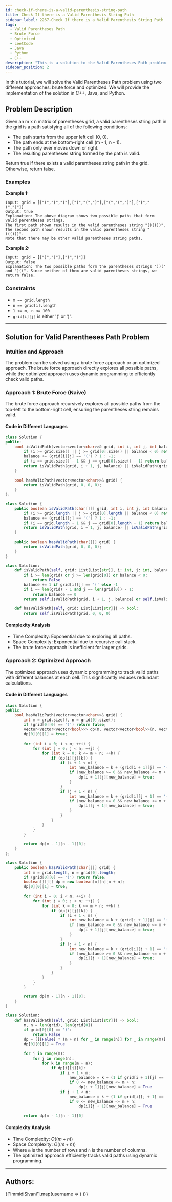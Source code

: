 ```yaml
---
id: check-if-there-is-a-valid-parenthesis-string-path
title: Check If there is a Valid Parenthesis String Path
sidebar_label: 2267-Check If there is a Valid Parenthesis String Path
tags:
  - Valid Parentheses Path
  - Brute Force
  - Optimized
  - LeetCode
  - Java
  - Python
  - C++
description: "This is a solution to the Valid Parentheses Path problem on LeetCode."
sidebar_position: 2
---
```


In this tutorial, we will solve the Valid Parentheses Path problem using two different approaches: brute force and optimized. We will provide the implementation of the solution in C++, Java, and Python.

## Problem Description

Given an m x n matrix of parentheses grid, a valid parentheses string path in the grid is a path satisfying all of the following conditions:

- The path starts from the upper left cell (0, 0).
- The path ends at the bottom-right cell (m - 1, n - 1).
- The path only ever moves down or right.
- The resulting parentheses string formed by the path is valid.

Return true if there exists a valid parentheses string path in the grid. Otherwise, return false.

### Examples

**Example 1:**

```
Input: grid = [["(","(","("],[")","(",")"],["(","(",")"],["(","(",")"]]
Output: true
Explanation: The above diagram shows two possible paths that form valid parentheses strings.
The first path shown results in the valid parentheses string "()(())".
The second path shown results in the valid parentheses string "((()))".
Note that there may be other valid parentheses string paths.
```

**Example 2:**

```
Input: grid = [[")",")"],["(","("]]
Output: false
Explanation: The two possible paths form the parentheses strings "))(" and ")((". Since neither of them are valid parentheses strings, we return false.

```

### Constraints

- `m == grid.length`
- `n == grid[i].length`
- `1 <= m, n <= 100`
- `grid[i][j]` is either '(' or ')'.

---

## Solution for Valid Parentheses Path Problem

### Intuition and Approach

The problem can be solved using a brute force approach or an optimized approach. The brute force approach directly explores all possible paths, while the optimized approach uses dynamic programming to efficiently check valid paths.

<Tabs>
<tabItem value="Brute Force" label="Brute Force">

### Approach 1: Brute Force (Naive)

The brute force approach recursively explores all possible paths from the top-left to the bottom-right cell, ensuring the parentheses string remains valid.

#### Code in Different Languages

<Tabs>
<TabItem value="C++" label="C++" default>
<SolutionAuthor name="@ImmidiSivani"/>

```cpp
class Solution {
public:
    bool isValidPath(vector<vector<char>>& grid, int i, int j, int balance) {
        if (i >= grid.size() || j >= grid[0].size() || balance < 0) return false;
        balance += (grid[i][j] == '(') ? 1 : -1;
        if (i == grid.size() - 1 && j == grid[0].size() - 1) return balance == 0;
        return isValidPath(grid, i + 1, j, balance) || isValidPath(grid, i, j + 1, balance);
    }
    
    bool hasValidPath(vector<vector<char>>& grid) {
        return isValidPath(grid, 0, 0, 0);
    }
};
```

</TabItem>
<TabItem value="Java" label="Java">
<SolutionAuthor name="@ImmidiSivani"/>

```java
class Solution {
    public boolean isValidPath(char[][] grid, int i, int j, int balance) {
        if (i >= grid.length || j >= grid[0].length || balance < 0) return false;
        balance += (grid[i][j] == '(') ? 1 : -1;
        if (i == grid.length - 1 && j == grid[0].length - 1) return balance == 0;
        return isValidPath(grid, i + 1, j, balance) || isValidPath(grid, i, j + 1, balance);
    }
    
    public boolean hasValidPath(char[][] grid) {
        return isValidPath(grid, 0, 0, 0);
    }
}
```

</TabItem>
<TabItem value="Python" label="Python">
<SolutionAuthor name="@ImmidiSivani"/>

```python
class Solution:
    def isValidPath(self, grid: List[List[str]], i: int, j: int, balance: int) -> bool:
        if i >= len(grid) or j >= len(grid[0]) or balance < 0:
            return False
        balance += 1 if grid[i][j] == '(' else -1
        if i == len(grid) - 1 and j == len(grid[0]) - 1:
            return balance == 0
        return self.isValidPath(grid, i + 1, j, balance) or self.isValidPath(grid, i, j + 1, balance)
    
    def hasValidPath(self, grid: List[List[str]]) -> bool:
        return self.isValidPath(grid, 0, 0, 0)
```

</TabItem>
</Tabs>

#### Complexity Analysis

- Time Complexity: Exponential due to exploring all paths.
- Space Complexity: Exponential due to recursive call stack.
- The brute force approach is inefficient for larger grids.

</tabItem>
<tabItem value="Optimized" label="Optimized">

### Approach 2: Optimized Approach

The optimized approach uses dynamic programming to track valid paths with different balances at each cell. This significantly reduces redundant calculations.

#### Code in Different Languages

<Tabs>
<TabItem value="C++" label="C++" default>
<SolutionAuthor name="@ImmidiSivani"/>

```cpp
class Solution {
public:
    bool hasValidPath(vector<vector<char>>& grid) {
        int m = grid.size(), n = grid[0].size();
        if (grid[0][0] == ')') return false;
        vector<vector<vector<bool>>> dp(m, vector<vector<bool>>(n, vector<bool>(m + n, false)));
        dp[0][0][1] = true;
        
        for (int i = 0; i < m; ++i) {
            for (int j = 0; j < n; ++j) {
                for (int k = 0; k <= m + n; ++k) {
                    if (dp[i][j][k]) {
                        if (i + 1 < m) {
                            int new_balance = k + (grid[i + 1][j] == '(' ? 1 : -1);
                            if (new_balance >= 0 && new_balance <= m + n) {
                                dp[i + 1][j][new_balance] = true;
                            }
                        }
                        if (j + 1 < n) {
                            int new_balance = k + (grid[i][j + 1] == '(' ? 1 : -1);
                            if (new_balance >= 0 && new_balance <= m + n) {
                                dp[i][j + 1][new_balance] = true;
                            }
                        }
                    }
                }
            }
        }
        
        return dp[m - 1][n - 1][0];
    }
};
```

</TabItem>
<TabItem value="Java" label="Java">
<SolutionAuthor name="@ImmidiSivani"/>

```java
class Solution {
    public boolean hasValidPath(char[][] grid) {
        int m = grid.length, n = grid[0].length;
        if (grid[0][0] == ')') return false;
        boolean[][][] dp = new boolean[m][n][m + n];
        dp[0][0][1] = true;
        
        for (int i = 0; i < m; ++i) {
            for (int j = 0; j < n; ++j) {
                for (int k = 0; k <= m + n; ++k) {
                    if (dp[i][j][k]) {
                        if (i + 1 < m) {
                            int new_balance = k + (grid[i + 1][j] == '(' ? 1 : -1);
                            if (new_balance >= 0 && new_balance <= m + n) {
                                dp[i + 1][j][new_balance] = true;
                            }
                        }
                        if (j + 1 < n) {
                            int new_balance = k + (grid[i][j + 1] == '(' ? 1 : -1);
                            if (new_balance >= 0 && new_balance <= m + n) {
                                dp[i][j + 1][new_balance] = true;
                            }
                        }
                    }
                }
            }
        }
        
        return dp[m - 1][n - 1][0];
    }
}
```

</TabItem>
<TabItem value="Python" label="Python">
<SolutionAuthor name="@ImmidiSivani"/>

```python
class Solution:
    def hasValidPath(self, grid: List[List[str]]) -> bool:
        m, n = len(grid), len(grid[0])
        if grid[0][0] == ')':
            return False
        dp = [[[False] * (m + n) for _ in range(n)] for _ in range(m)]
        dp[0][0][1] = True
        
        for i in range(m):
            for j in range(n):
                for k in range(m + n):
                    if dp[i][j][k]:
                        if i + 1 < m:
                            new_balance = k + (1 if grid[i + 1][j] == '(' else -1)
                            if 0 <= new_balance <= m + n:
                                dp[i + 1][j][new_balance] = True
                        if j + 1 < n:
                            new_balance = k + (1 if grid[i][j + 1] == '(' else -1)
                            if 0 <= new_balance <= m + n:
                                dp[i][j + 1][new_balance] = True
        
        return dp[m - 1][n - 1][0]
```

</TabItem>
</Tabs>

#### Complexity Analysis

- Time Complexity: $O( (m + n))$
- Space Complexity: $O( (m + n))$
- Where `m` is the number of rows and `n` is the number of columns.
- The optimized approach efficiently tracks valid paths using dynamic programming.

</tabItem>
</Tabs>

---

<h2>Authors:</h2>

<div style={{display: 'flex', flexWrap: 'wrap', justifyContent: 'space-between', gap: '10px'}}>
{['ImmidiSivani'].map(username => (
 <Author key={username} username={username} />
))}
</div>